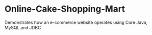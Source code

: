 # Online-Cake-Shopping-Mart
Demonstrates how an e-commerce website operates using Core Java, MySQL and JDBC
